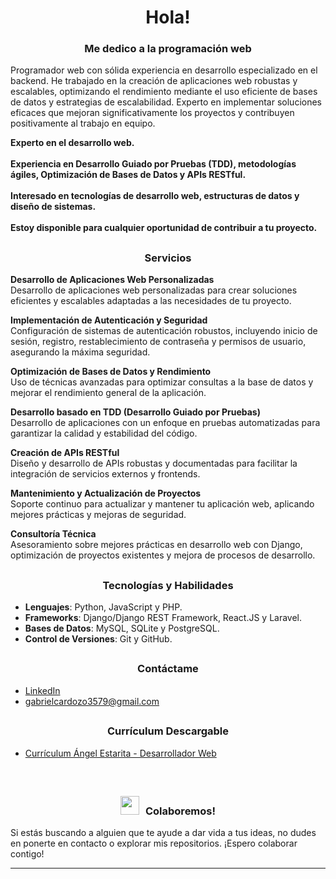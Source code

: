 ## <h1 align="center">Hola!</h1> 
<h3 align="center"></h3>
<h3 align="center">Me dedico a la programación web</h3>

Programador web con sólida experiencia en desarrollo especializado en el backend. He trabajado en la creación de aplicaciones web robustas y escalables, optimizando el rendimiento mediante el uso eficiente de bases de datos y estrategias de escalabilidad. Experto en implementar soluciones eficaces que mejoran significativamente los proyectos y contribuyen positivamente al trabajo en equipo.

**Experto en el desarrollo web.**
<br/>
<br/>
**Experiencia en Desarrollo Guiado por Pruebas (TDD), metodologías ágiles, Optimización de Bases de Datos y APIs RESTful.**
<br/>
<br/>
**Interesado en tecnologías de desarrollo web, estructuras de datos y diseño de sistemas.**
<br/>
<br/>
**Estoy disponible para cualquier oportunidad de contribuir a tu proyecto.**

## <h3 align="center">Servicios</h3>

**Desarrollo de Aplicaciones Web Personalizadas**  
Desarrollo de aplicaciones web personalizadas para crear soluciones eficientes y escalables adaptadas a las necesidades de tu proyecto.

**Implementación de Autenticación y Seguridad**  
Configuración de sistemas de autenticación robustos, incluyendo inicio de sesión, registro, restablecimiento de contraseña y permisos de usuario, asegurando la máxima seguridad.

**Optimización de Bases de Datos y Rendimiento**  
Uso de técnicas avanzadas para optimizar consultas a la base de datos y mejorar el rendimiento general de la aplicación.

**Desarrollo basado en TDD (Desarrollo Guiado por Pruebas)**  
Desarrollo de aplicaciones con un enfoque en pruebas automatizadas para garantizar la calidad y estabilidad del código.

**Creación de APIs RESTful**  
Diseño y desarrollo de APIs robustas y documentadas para facilitar la integración de servicios externos y frontends.

**Mantenimiento y Actualización de Proyectos**  
Soporte continuo para actualizar y mantener tu aplicación web, aplicando mejores prácticas y mejoras de seguridad.

**Consultoría Técnica**  
Asesoramiento sobre mejores prácticas en desarrollo web con Django, optimización de proyectos existentes y mejora de procesos de desarrollo.

## <h3 align="center">Tecnologías y Habilidades</h3>
- **Lenguajes**: Python, JavaScript y PHP.
- **Frameworks**: Django/Django REST Framework, React.JS y Laravel.
- **Bases de Datos**: MySQL, SQLite y PostgreSQL.
- **Control de Versiones**: Git y GitHub.

## <h3 align="center">Contáctame</h3>
- [LinkedIn](https://www.linkedin.com/in/ángel-estarita-21002822a/)
- [gabrielcardozo3579@gmail.com](https://mail.google.com/mail/u/0/#inbox?compose=GTvVlcSKhcBwMxGggmrFNkRvjKRZDcMbkprCQKKQnHpBJkkXghwvTGSjgVntDhCdrGthlHrpcHchQ) 

## <h3 align="center">Currículum Descargable</h3>
- [Currículum Ángel Estarita - Desarrollador Web](https://github.com/xAd4/xAd4/blob/main/CV_Angel_Estarita_Desarrollador_Web.pdf)

<br/>

## <h3 align="center"><img src="https://media.giphy.com/media/iY8CRBdQXODJSCERIr/giphy.gif" width="30" height="30" style="margin-right: 10px;">Colaboremos!</h3>
Si estás buscando a alguien que te ayude a dar vida a tus ideas, no dudes en ponerte en contacto o explorar mis repositorios. ¡Espero colaborar contigo! 
<hr/>



